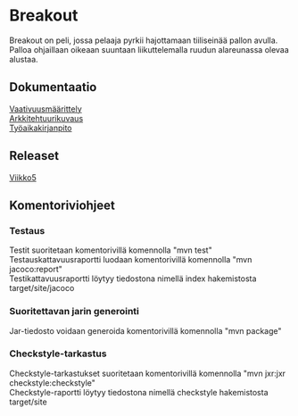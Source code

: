 # Breakout
Breakout on peli, jossa pelaaja pyrkii hajottamaan tiiliseinää pallon avulla. Palloa ohjaillaan oikeaan suuntaan liikuttelemalla ruudun alareunassa olevaa alustaa.  
## Dokumentaatio 
[Vaativuusmäärittely](https://github.com/esostolv/ot-harjoitustyo/blob/master/dokumentaatio/vaativuusmaarittely.md) <br>
[Arkkitehtuurikuvaus](https://github.com/esostolv/ot-harjoitustyo/blob/master/dokumentaatio/arkkitehtuuri.md) <br>
[Työaikakirjanpito](https://github.com/esostolv/ot-harjoitustyo/blob/master/dokumentaatio/tyoaikakirjanpito.md) <br>
## Releaset
[Viikko5](https://github.com/esostolv/ot-harjoitustyo/releases/tag/viikko5)
## Komentoriviohjeet
### Testaus
Testit suoritetaan komentorivillä komennolla "mvn test" <br>
Testauskattavuusraportti luodaan komentorivillä komennolla "mvn jacoco:report" <br> 
Testikattavuusraportti löytyy tiedostona nimellä index hakemistosta target/site/jacoco <br>
### Suoritettavan jarin generointi
Jar-tiedosto voidaan generoida komentorivillä komennolla "mvn package" <br>
### Checkstyle-tarkastus
Checkstyle-tarkastukset suoritetaan komentorivillä komennolla "mvn jxr:jxr checkstyle:checkstyle" <br>
Checkstyle-raportti löytyy tiedostona nimellä checkstyle hakemistosta target/site <br>
